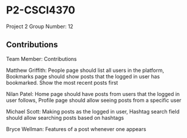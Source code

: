 # P2-CSCI4370
Project 2
Group Number: 12

## Contributions

Team Member: Contributions 

Matthew Griffith: People page should list all users in the platform, Bookmarks page should show posts that the logged in user has bookmarked. Show the most recent posts first

Nilan Patel: Home page should have posts from users that the logged in user follows, Profile page should allow seeing posts from a specific user   

Michael Scott: Making posts as the logged in user, Hashtag search field should allow searching posts based on hashtags        

Bryce Wellman: Features of a post whenever one appears                                                                                     

